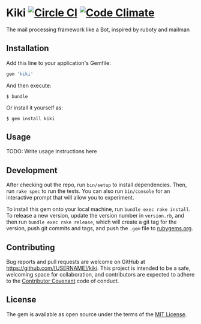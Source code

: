 # Kiki [![Circle CI](https://circleci.com/gh/rike422/kiki.svg?style=svg)](https://circleci.com/gh/rike422/kiki)  [![Code Climate](https://codeclimate.com/github/rike422/kiki/badges/gpa.svg)](https://codeclimate.com/github/rike422/kiki)

The mail processing framework like a Bot, inspired by ruboty and mailman

## Installation

Add this line to your application's Gemfile:

```ruby
gem 'kiki'
```

And then execute:

    $ bundle

Or install it yourself as:

    $ gem install kiki

## Usage

TODO: Write usage instructions here

## Development

After checking out the repo, run `bin/setup` to install dependencies. Then, run `rake spec` to run the tests. You can also run `bin/console` for an interactive prompt that will allow you to experiment.

To install this gem onto your local machine, run `bundle exec rake install`. To release a new version, update the version number in `version.rb`, and then run `bundle exec rake release`, which will create a git tag for the version, push git commits and tags, and push the `.gem` file to [rubygems.org](https://rubygems.org).

## Contributing

Bug reports and pull requests are welcome on GitHub at https://github.com/[USERNAME]/kiki. This project is intended to be a safe, welcoming space for collaboration, and contributors are expected to adhere to the [Contributor Covenant](http://contributor-covenant.org) code of conduct.


## License

The gem is available as open source under the terms of the [MIT License](http://opensource.org/licenses/MIT).


